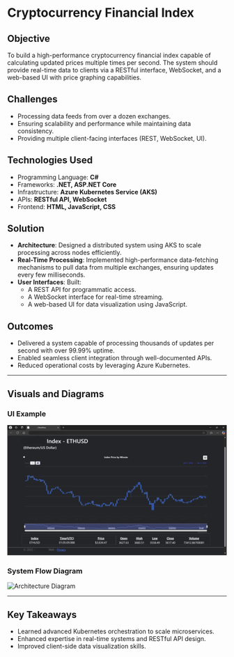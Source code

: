# Cryptocurrency Financial Index

## Objective
To build a high-performance cryptocurrency financial index capable of calculating updated prices multiple times per second. The system should provide real-time data to clients via a RESTful interface, WebSocket, and a web-based UI with price graphing capabilities.

## Challenges
- Processing data feeds from over a dozen exchanges.
- Ensuring scalability and performance while maintaining data consistency.
- Providing multiple client-facing interfaces (REST, WebSocket, UI).

## Technologies Used
- Programming Language: **C#**
- Frameworks: **.NET, ASP.NET Core**
- Infrastructure: **Azure Kubernetes Service (AKS)**
- APIs: **RESTful API, WebSocket**
- Frontend: **HTML, JavaScript, CSS**

## Solution
- **Architecture**: Designed a distributed system using AKS to scale processing across nodes efficiently.
- **Real-Time Processing**: Implemented high-performance data-fetching mechanisms to pull data from multiple exchanges, ensuring updates every few milliseconds.
- **User Interfaces**: Built:
  - A REST API for programmatic access.
  - A WebSocket interface for real-time streaming.
  - A web-based UI for data visualization using JavaScript.

## Outcomes
- Delivered a system capable of processing thousands of updates per second with over 99.99% uptime.
- Enabled seamless client integration through well-documented APIs.
- Reduced operational costs by leveraging Azure Kubernetes.

---

## Visuals and Diagrams
### **UI Example**
![Form Example](../media/index-ui-screenshot.png)

### **System Flow Diagram**
![Architecture Diagram](../media/crypto-index-architecture.png)

---

## Key Takeaways
- Learned advanced Kubernetes orchestration to scale microservices.
- Enhanced expertise in real-time systems and RESTful API design.
- Improved client-side data visualization skills.
